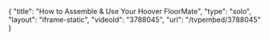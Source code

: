 {
    "title": "How to Assemble & Use Your Hoover FloorMate",
    "type": "solo",
    "layout": "iframe-static",
    "videoId": "3788045",
    "url": "\/tvpembed\/3788045"
}